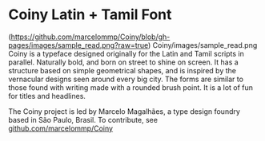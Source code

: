 # Coiny Latin + Tamil Font

(https://github.com/marcelommp/Coiny/blob/gh-pages/images/sample_read.png?raw=true)
Coiny/images/sample_read.png
Coiny is a typeface designed originally for the Latin and Tamil scripts in parallel. 
Naturally bold, and born on street to shine on screen.
It has a structure based on simple geometrical shapes, and is inspired by the vernacular designs seen around every big city. 
The forms are similar to those found with writing made with a rounded brush point. 
It is a lot of fun for titles and headlines. 

The Coiny project is led by Marcelo Magalhães, a type design foundry based in São Paulo, Brasil. 
To contribute, see <a href="https://github.com/marcelommp/Coiny">github.com/marcelommp/Coiny</a>

